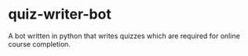 # quiz-writer-bot
A bot written in python that writes quizzes which are required for online course completion.
